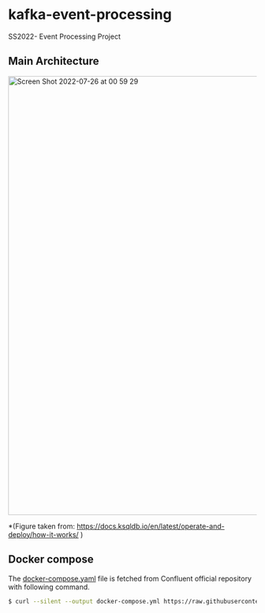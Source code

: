 # kafka-event-processing

SS2022- Event Processing Project 

## Main Architecture 

<img width="889" alt="Screen Shot 2022-07-26 at 00 59 29" src="https://user-images.githubusercontent.com/13614433/180888666-46067245-ef47-43cb-88ae-a78889018ae3.png">

*(Figure taken from: https://docs.ksqldb.io/en/latest/operate-and-deploy/how-it-works/ )

## Docker compose 

The [docker-compose.yaml](./docker-compose.yml) file is fetched from Confluent official repository with following command. 

```bash 
$ curl --silent --output docker-compose.yml https://raw.githubusercontent.com/confluentinc/cp-all-in-one/7.2.0-post/cp-all-in-one/docker-compose.yml
```